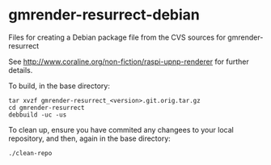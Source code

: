 gmrender-resurrect-debian
=========================

Files for creating a Debian package file from the CVS sources for gmrender-resurrect

See http://www.coraline.org/non-fiction/raspi-upnp-renderer for further details.

To build, in the base directory:

    tar xvzf gmrender-resurrect_<version>.git.orig.tar.gz
    cd gmrender-resurrect
    debbuild -uc -us

To clean up, ensure you have commited any changees to your local
repository, and then, again in the base directory:

    ./clean-repo
